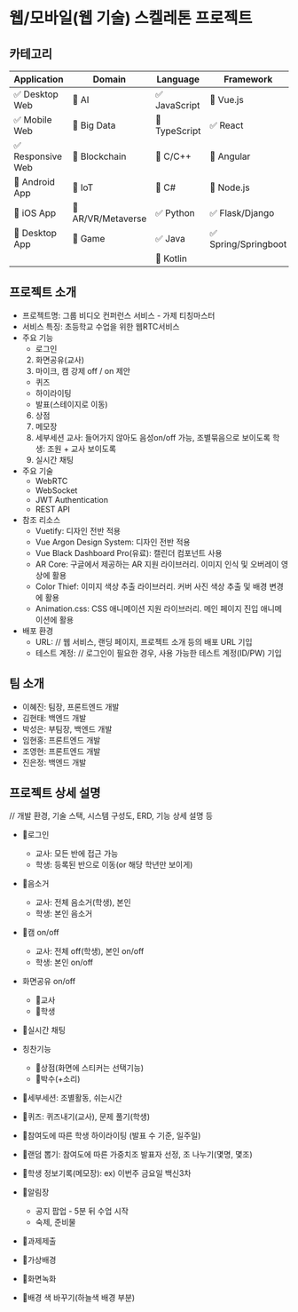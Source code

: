 # 웹/모바일(웹 기술) 스켈레톤 프로젝트

<!-- 필수 항목 -->

## 카테고리

| Application | Domain | Language | Framework |
| ---- | ---- | ---- | ---- |
| :white_check_mark: Desktop Web | :black_square_button: AI | :white_check_mark: JavaScript | :black_square_button: Vue.js         |
| :white_check_mark: Mobile Web | :black_square_button: Big Data | :black_square_button: TypeScript | :white_check_mark: React |
| :white_check_mark: Responsive Web | :black_square_button: Blockchain | :black_square_button: C/C++ | :black_square_button: Angular |
| :black_square_button: Android App | :black_square_button: IoT | :black_square_button: C# | :black_square_button: Node.js |
| :black_square_button: iOS App | :black_square_button: AR/VR/Metaverse | :white_check_mark: Python | :white_check_mark: Flask/Django |
| :black_square_button: Desktop App | :black_square_button: Game | :white_check_mark: Java | :white_check_mark: Spring/Springboot |
| | | :black_square_button: Kotlin | |

<!-- 필수 항목 -->

## 프로젝트 소개

* 프로젝트명: 그룹 비디오 컨퍼런스 서비스 - 가제 티칭마스터
* 서비스 특징: 초등학교 수업을 위한 웹RTC서비스
* 주요 기능
  - 로그인
  2. 화면공유(교사)
  3. 마이크, 캠 강제 off / on 제안
  - 퀴즈
  - 하이라이팅
  - 발표(스테이지로 이동)
  6. 상점
  7. 메모장
  8. 세부세션
  	교사: 들어가지 않아도 음성on/off 가능, 조별묶음으로 보이도록
  	학생: 조원 + 교사 보이도록
  9. 실시간 채팅
* 주요 기술
  - WebRTC
  - WebSocket
  - JWT Authentication
  - REST API
* 참조 리소스
  * Vuetify: 디자인 전반 적용
  * Vue Argon Design System: 디자인 전반 적용
  * Vue Black Dashboard Pro(유료): 캘린더 컴포넌트 사용
  * AR Core: 구글에서 제공하는 AR 지원 라이브러리. 이미지 인식 및 오버레이 영상에 활용
  * Color Thief: 이미지 색상 추출 라이브러리. 커버 사진 색상 추출 및 배경 변경에 활용
  * Animation.css: CSS 애니메이션 지원 라이브러리. 메인 페이지 진입 애니메이션에 활용
* 배포 환경
  - URL: // 웹 서비스, 랜딩 페이지, 프로젝트 소개 등의 배포 URL 기입
  - 테스트 계정: // 로그인이 필요한 경우, 사용 가능한 테스트 계정(ID/PW) 기입

<!-- 자유 양식 -->

## 팀 소개
* 이혜진: 팀장, 프론트엔드 개발
* 김현태: 백엔드 개발
* 박성은: 부팀장, 백엔드 개발
* 임현홍: 프론트엔드 개발
* 조영현: 프론트엔드 개발
* 진은정: 백엔드 개발

<!-- 자유 양식 -->

## 프로젝트 상세 설명

// 개발 환경, 기술 스택, 시스템 구성도, ERD, 기능 상세 설명 등

- 🥇로그인

  - 교사: 모든 반에 접근 가능
  - 학생: 등록된 반으로 이동(or 해당 학년만 보이게)

- 🥈음소거

  - 교사: 전체 음소거(학생), 본인
  - 학생: 본인 음소거

- 🥈캠 on/off

  - 교사: 전체 off(학생), 본인 on/off
  - 학생: 본인 on/off

- 화면공유 on/off

  - 🥇교사
  - 🥈학생

- 🥇실시간 채팅

- 칭찬기능

  - 🥇상점(화면에 스티커는 선택기능)
  - 🥉박수(+소리)

- 🥈세부세션: 조별활동, 쉬는시간

- 🥇퀴즈: 퀴즈내기(교사), 문제 풀기(학생)

- 🥇참여도에 따른 학생 하이라이팅 (발표 수 기준, 일주일)

- 🥈랜덤 뽑기: 참여도에 따른 가중치조 발표자 선정, 조 나누기(몇명, 몇조)

- 🥇학생 정보기록(메모장): ex) 이번주 금요일 백신3차

- 🥈알림장

  - 공지 팝업 - 5분 뒤 수업 시작
  - 숙제, 준비물

- 🥉과제제출

- 🥉가상배경

- 🥉화면녹화

- 🥈배경 색 바꾸기(하늘색 배경 부분)